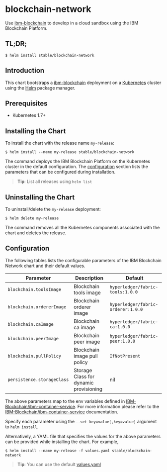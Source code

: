 # blockchain-network

Use [ibm-blockchain](https://ibm-blockchain.github.io) to develop in a cloud sandbox using the IBM Blockchain Platform.

## TL;DR;

```console
$ helm install stable/blockchain-network
```

## Introduction

This chart bootstraps a [ibm-blockchain](https://ibm-blockchain.github.io) deployment on a [Kubernetes](http://kubernetes.io) cluster using the [Helm](https://helm.sh) package manager.

## Prerequisites

- Kubernetes 1.7+

## Installing the Chart

To install the chart with the release name `my-release`:

```console
$ helm install --name my-release stable/blockchain-network
```

The command deploys the IBM Blockchain Platform on the Kubernetes cluster in the default configuration. The [configuration](#configuration) section lists the parameters that can be configured during installation.

> **Tip**: List all releases using `helm list`

## Uninstalling the Chart

To uninstall/delete the `my-release` deployment:

```console
$ helm delete my-release
```

The command removes all the Kubernetes components associated with the chart and deletes the release.

## Configuration

The following tables lists the configurable parameters of the IBM Blockchain Network chart and their default values.

|             Parameter              |               Description                |                         Default                          |
|------------------------------------|------------------------------------------|----------------------------------------------------------|
| `blockchain.toolsImage`            | Blockchain tools image                   | `hyperledger/fabric-tools:1.0.0`                       |
| `blockchain.ordererImage`          | Blockchain orderer image                 | `hyperledger/fabric-orderer:1.0.0`                     |
| `blockchain.caImage`               | Blockchain ca image                      | `hyperledger/fabric-ca:1.0.0`                          |
| `blockchain.peerImage`             | Blockchain peer image                    | `hyperledger/fabric-peer:1.0.0`                        |
| `blockchain.pullPolicy`            | Blockchain image pull policy             | `IfNotPresent`                                           |
| `persistence.storageClass`         | Storage Class for dynamic provisioning   | nil                                                      |


The above parameters map to the env variables defined in [IBM-Blockchain/ibm-container-service](https://github.ibm.com/IBM-Blockchain/ibm-container-service). For more information please refer to the [IBM-Blockchain/ibm-container-service](https://github.ibm.com/IBM-Blockchain/ibm-container-service) documentation.

Specify each parameter using the `--set key=value[,key=value]` argument to `helm install`.

Alternatively, a YAML file that specifies the values for the above parameters can be provided while installing the chart. For example,

```console-
$ helm install --name my-release -f values.yaml stable/blockchain-network
```

> **Tip**: You can use the default [values.yaml](values.yaml)
